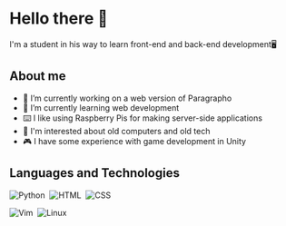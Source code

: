 # Hello there 👋
 I'm a student in his way to learn front-end and back-end development🖥️

## About me
- 🔭 I’m currently working on a web version of Paragrapho
- 🚀 I’m currently learning web development
- ⌨️ I like using Raspberry Pis for making server-side applications
- 💾 I'm interested about old computers and old tech
- 🎮 I have some experience with game development in Unity 
<!--
- 👯 I’m looking to collaborate on ...
- 🤔 I’m looking for help with ...
- 💬 Ask me about ...
- 📫 How to reach me: ...
- 😄 Pronouns: ...

-->
## Languages and Technologies
![Python](https://img.shields.io/badge/Python-3776ab?style=for-the-badge&logo=python&logoColor=white)&nbsp;
![HTML](https://img.shields.io/badge/HTML-e54d26?style=for-the-badge&logo=html5&logoColor=white)&nbsp;
![CSS](https://img.shields.io/badge/CSS-2965f2?style=for-the-badge&logo=css3&logoColor=white)&nbsp;

![Vim](https://img.shields.io/badge/VIM-%2311AB00.svg?style=for-the-badge&logo=vim&logoColor=white)&nbsp;
![Linux](https://img.shields.io/badge/Linux-FCC624?style=for-the-badge&logo=linux&logoColor=black)&nbsp;
